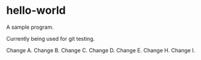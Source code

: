# hello-world

A sample program.

Currently being used for git testing.

Change A.
Change B.
Change C.
Change D.
Change E.
Change H.
Change I.